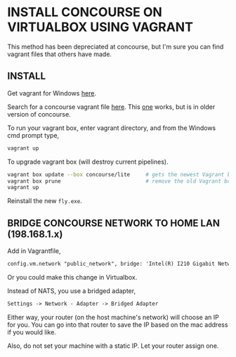 # INSTALL CONCOURSE ON VIRTUALBOX USING VAGRANT

This method has been depreciated at concourse, but I'm sure you can
find vagrant files that others have made.

## INSTALL

Get vagrant for Windows [here](https://www.vagrantup.com).

Search for a concourse vagrant file
[here](https://app.vagrantup.com/boxes/search).
This [one](https://app.vagrantup.com/concourse/boxes/lite) works,
but is in older version of concourse.

To run your vagrant box, enter vagrant directory, and from the
Windows cmd prompt type,

```bash
vagrant up
```

To upgrade vagrant box (will destroy current pipelines).

```bash
vagrant box update --box concourse/lite     # gets the newest Vagrant box
vagrant box prune                           # remove the old Vagrant boxes
vagrant up
```

Reinstall the new `fly.exe`.

## BRIDGE CONCOURSE NETWORK TO HOME LAN (198.168.1.x)

Add in Vagrantfile,

```txt
config.vm.network "public_network", bridge: 'Intel(R) I210 Gigabit Network Connection', use_dhcp_assigned_default_route: true
```

Or you could make this change in Virtualbox.

Instead of NATS, you use a bridged adapter,

```txt
Settings -> Network - Adapter -> Bridged Adapter
```

Either way, your router (on the host machine's network) will choose an
IP for you.  You can go into that router to save the
IP based on the mac address if you would like.

Also, do not set your machine with a static IP.
Let your router assign one.
